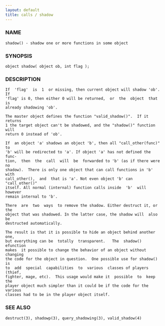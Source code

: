 ```yaml
---
layout: default
title: calls / shadow
---
```


### NAME

    shadow() - shadow one or more functions in some object

### SYNOPSIS

    object shadow( object ob, int flag );

### DESCRIPTION

    If  'flag'  is  1  or missing, then current object will shadow 'ob'. If
    'flag' is 0, then either 0 will be returned,  or  the  object  that  is
    already shadowing 'ob'.

    The master object defines the function "valid_shadow()".  If it returns
    1 the target object can't be shadowed, and the "shadow()" function will
    return 0 instead of 'ob'.

    If  an object 'a' shadows an object 'b', then all "call_other(func)" to
    'b' will be redirected to 'a'. If object 'a' has not defined the  func‐
    tion,  then  the  call  will  be  forwarded to 'b' (as if there were no
    shadow).  There is only one object that can call functions in 'b'  with
    call_other(),  and  that is 'a'. Not even object 'b' can "call_other()"
    itself. All normal (internal) function calls inside  'b'  will  however
    remain internal to 'b'.

    There  are  two  ways  to remove the shadow. Either destruct it, or the
    object that was shadowed. In the latter case, the shadow will  also  be
    destructed automatically.

    The result is that it is possible to hide an object behind another one,
    but everything can be  totally  transparent.   The  shadow()  efunction
    makes  it possible to change the behavior of an object without changing
    the code for the object in question.  One possible use for shadow()  is
    to  add  special  capabilities  to  various  classes of players (thief,
    fighter, mage, etc).  This usage would make it  possible  to  keep  the
    player object much simpler than it could be if the code for the various
    classes had to be in the player object itself.

### SEE ALSO

    destruct(3), shadowp(3), query_shadowing(3), valid_shadow(4)


